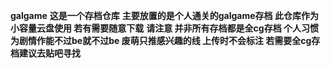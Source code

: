 **galgame**
**这是一个存档仓库**
**主要放置的是个人通关的galgame存档 此仓库作为小容量云盘使用 若有需要随意下载**
**请注意 并非所有存档都是全cg存档 个人习惯为剧情作能不过be就不过be 废萌只推感兴趣的线 上传时不会标注 若需要全cg存档建议去贴吧寻找**
